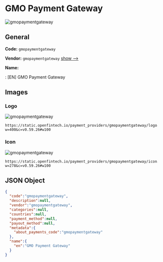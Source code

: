 
# GMO Payment Gateway 
![gmopaymentgateway](https://static.openfintech.io/payment_providers/gmopaymentgateway/logo.svg?w=400&c=v0.59.26#w100)  

## General 
 
**Code:** `gmopaymentgateway` 
 
**Vendor:** `gmopaymentgateway` [show -->](/vendors/gmopaymentgateway/) 
 
**Name:** 
 
:	[EN] GMO Payment Gateway 
 

## Images 

### Logo 
 
![gmopaymentgateway](https://static.openfintech.io/payment_providers/gmopaymentgateway/logo.svg?w=400&c=v0.59.26#w100)  

```
https://static.openfintech.io/payment_providers/gmopaymentgateway/logo.svg?w=400&c=v0.59.26#w100
```  

### Icon 
 
![gmopaymentgateway](https://static.openfintech.io/payment_providers/gmopaymentgateway/icon.svg?w=278&c=v0.59.26#w100)  

```
https://static.openfintech.io/payment_providers/gmopaymentgateway/icon.svg?w=278&c=v0.59.26#w100
```  

## JSON Object 

```json
{
  "code":"gmopaymentgateway",
  "description":null,
  "vendor":"gmopaymentgateway",
  "categories":null,
  "countries":null,
  "payment_method":null,
  "payout_method":null,
  "metadata":{
    "about_payments_code":"gmopaymentgateway"
  },
  "name":{
    "en":"GMO Payment Gateway"
  }
}
```  
